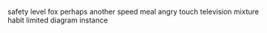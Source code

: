 safety level fox perhaps another speed meal angry touch television mixture habit limited diagram instance